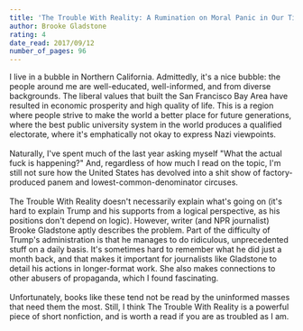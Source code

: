 ```yaml
---
title: 'The Trouble With Reality: A Rumination on Moral Panic in Our Time'
author: Brooke Gladstone
rating: 4
date_read: 2017/09/12
number_of_pages: 96
---
```


I live in a bubble in Northern California. Admittedly, it's a nice bubble: the people around me are well-educated, well-informed, and from diverse backgrounds. The liberal values that built the San Francisco Bay Area have resulted in economic prosperity and high quality of life. This is a region where people strive to make the world a better place for future generations, where the best public university system in the world produces a qualified electorate, where it's emphatically not okay to express Nazi viewpoints.<br/><br/>Naturally, I've spent much of the last year asking myself "What the actual fuck is happening?" And, regardless of how much I read on the topic, I'm still not sure how the United States has devolved into a shit show of factory-produced panem and lowest-common-denominator circuses.<br/><br/>The Trouble With Reality doesn't necessarily explain what's going on (it's hard to explain Trump and his supports from a logical perspective, as his positions don't depend on logic). However, writer (and NPR journalist) Brooke Gladstone aptly describes the problem. Part of the difficulty of Trump's administration is that he manages to do ridiculous, unprecedented stuff on a daily basis. It's sometimes hard to remember what he did just a month back, and that makes it important for journalists like Gladstone to detail his actions in longer-format work. She also makes connections to other abusers of propaganda, which I found fascinating. <br/><br/>Unfortunately, books like these tend not be read by the uninformed masses that need them the most. Still, I think The Trouble With Reality is a powerful piece of short nonfiction, and is worth a read if you are as troubled as I am.